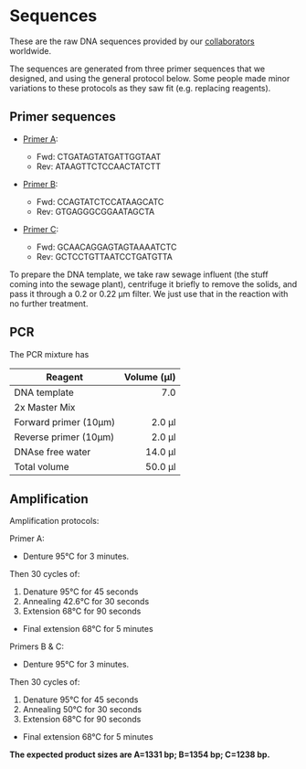 # Sequences

These are the raw DNA sequences provided by our [collaborators](../COLLABORATORS.md) worldwide.

The sequences are generated from three primer sequences that we designed, and using the general protocol below. Some people made minor variations to these protocols as they saw fit (e.g. replacing reagents).



## Primer sequences

* [Primer A](PrimerA):
  * Fwd: CTGATAGTATGATTGGTAAT
  * Rev: ATAAGTTCTCCAACTATCTT

* [Primer B](PrimerB):
  * Fwd: CCAGTATCTCCATAAGCATC
  * Rev: GTGAGGGCGGAATAGCTA

* [Primer C](PrimerC):
  * Fwd: GCAACAGGAGTAGTAAAATCTC
  * Rev: GCTCCTGTTAATCCTGATGTTA



To prepare the DNA template, we take raw sewage influent (the stuff coming into the sewage plant), centrifuge it briefly to remove the solids, and pass it through a 0.2 or 0.22 μm filter. We just use that in the reaction with no further treatment.

## PCR

The PCR mixture has

Reagent | Volume (μl)
--- | ---:
DNA template | 7.0
2x Master Mix |  | 25.0 μl
Forward primer (10μm) | 2.0 μl
Reverse primer (10μm) | 2.0 μl
DNAse free water  | 14.0 μl
Total volume | 50.0 μl


## Amplification

Amplification protocols:

Primer A:

* Denture 95°C for 3 minutes.

Then 30 cycles of:
  1. Denature 95°C for 45 seconds
  2. Annealing 42.6°C for 30 seconds
  3. Extension 68°C for 90 seconds

* Final extension	68°C for 5 minutes


Primers B & C:
* Denture 95°C for 3 minutes.

Then 30 cycles of:
  1. Denature 95°C for 45 seconds
  2. Annealing 50°C for 30 seconds
  3. Extension 68°C for 90 seconds

* Final extension	68°C for 5 minutes


**The expected product sizes are  A=1331 bp; B=1354 bp; C=1238 bp.**

